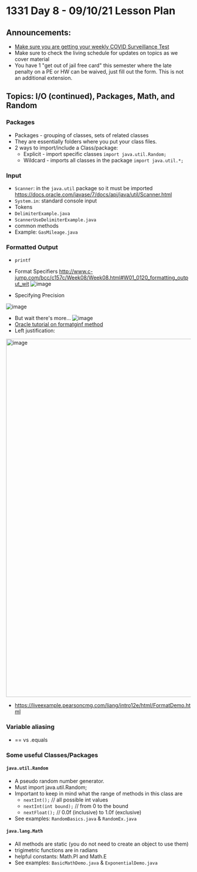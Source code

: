 # 1331 Day 8 - 09/10/21 Lesson Plan

## Announcements:
- [Make sure you are getting your weekly COVID Surveillance Test](https://health.gatech.edu/coronavirus/testing/surveillance)
- Make sure to check the living schedule for updates on topics as we cover material
- You have 1 "get out of jail free card" this semester where the late penalty on a PE or HW can be waived, just fill out the form. This is not an additional extension.

## Topics: I/O (continued), Packages, Math, and Random 
### Packages
- Packages - grouping of classes, sets of related classes 
- They are essentially folders where you put your class files. 
- 2 ways to import/include a Class/package: 
  - Explicit - import specific classes 
`import java.util.Random;`
  - Wildcard - imports all classes in the package 
`import java.util.*; `

### Input
- `Scanner`: in the `java.util` package so it must be imported
https://docs.oracle.com/javase/7/docs/api/java/util/Scanner.html
- `System.in`: standard console input
- Tokens
- `DelimiterExample.java`
- `ScannerUseDelimiterExample.java`
- common methods
- Example: `GasMileage.java`
### Formatted Output
- `printf`
- Format Specifiers
http://www.c-jump.com/bcc/c157c/Week08/Week08.html#W01_0120_formatting_output_wit
![image](http://www.c-jump.com/bcc/c157c/Week08/const_images/printf_conversions.png)

- Specifying Precision

![image](https://upload.wikimedia.org/wikipedia/commons/thumb/2/2c/Printf.svg/640px-Printf.svg.png?1631233486532)

- But wait there's more...
![image](https://docs.oracle.com/javase/tutorial/figures/essential/io-spec.gif)
- [Oracle tutorial on formatginf method](https://docs.oracle.com/javase/tutorial/essential/io/formatting.html)
- Left justification:


<img width="974" alt="image" src="https://user-images.githubusercontent.com/49889272/132780801-9f120019-e65c-43b9-a0f4-452cf853b978.png">

-  https://liveexample.pearsoncmg.com/liang/intro12e/html/FormatDemo.html
### Variable aliasing
-  == vs .equals

### Some useful Classes/Packages 
#### `java.util.Random` 
- A pseudo random number generator. 
- Must import java.util.Random; 
- Important to keep in mind what the range of methods in this class are 
  - `nextInt();` // all possible int values 
  - `nextInt(int bound);` // from 0 to the bound 
  - `nextFloat();` // 0.0f (inclusive) to 1.0f (exclusive) 
- See examples: `RandomBasics.java` & `RandomEx.java`
#### `java.lang.Math` 
- All methods are static (you do not need to create an object to use them)
- trigimetric functions are in radians
- helpful constants: Math.PI and Math.E
- See examples: `BasicMathDemo.java` & `ExponentialDemo.java`
